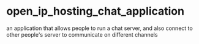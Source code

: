 # open_ip_hosting_chat_application
an application that allows people to run a chat server, and also connect to other people's server to communicate on different channels
